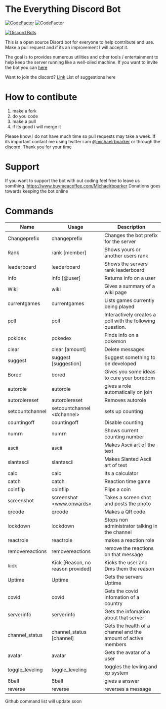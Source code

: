 # The Everything Discord Bot

[![CodeFactor](https://www.codefactor.io/repository/github/micfun123/simplex_bot/badge)](https://www.codefactor.io/repository/github/micfun123/simplex_bot)
![CodeFactor](https://img.shields.io/github/issues-raw/micfun123/Simplex_bot)

[![Discord Bots](https://top.gg/api/widget/902240397273743361.svg)](https://top.gg/bot/902240397273743361)



This is a open source Disord bot for everyone to help contribute and use. Make a pull request and if its an improvement I will accept it.

The goal is to provides numerous utilities and other tools / entertainment to help keep the server running like a well-oiled machine. If you want to invite the bot you can [here](https://discord.com/api/oauth2/authorize?client_id=902240397273743361&permissions=8&scope=bot%20applications.commands)

Want to join the discord? [Link](https://discord.gg/d2gjWqFsTP)  List of suggestions here

# How to contibute 

1. make a fork
2. do you code
3. make a pull 
4. if its good i will merge it

Please know I do not have much time so pull requests may take a week. If its important contact me using twitter i am [@michaelrbparker](https://twitter.com/michaelrbparker) or through the discord.
Thank you for your time


# Support 

If you want to support the bot with out coding feel free to leave us somthing.  https://www.buymeacoffee.com/Michaelrbparker  Donations goes towards keeping the bot online

# Commands



|     Name      |     Usage     | Description | 
| ------------- | ------------- | --------    |
|    Changeprefix     | changeprefix <prefix>   | Changes the bot prefix for the server   |
|    Rank  | rank [member]      | Shows yours or another users rank   |
|    leaderboard     | leaderboard   | Shows the servers rank leaderboard        |
|    info     | info [@user]        | Returns info on a user   |
|    Wiki            | wiki <query>        | Gives a summary of a wiki page   |
|    currentgames| currentgames        | Lists games currently being played  |
|    poll| poll <question>        | Interactively creates a poll with the following question.  |
|    pokidex | pokedex <name>| Finds info on a pokemon  |
|    clear     | clear [amount]        | Delete messages   |
|    suggest     | suggest [suggestion]        | Suggest something to be developed   |
| Bored     | bored | Gives you some ideas to cure your boredom |
| autorole  | autorole <role> | gives a role automatically on join|
|  autorolereset | autorolereset | Removes autorole  | 
| setcountchannel | setcountchannel <#channel> | sets up counting | 
| countingoff  | countingoff  | Disable counting | 
| numrn | numrn | Shows current counting number | 
| ascii | ascii <text> | Makes Ascii art of the text | 
| slantascii | slantascii <text> | Makes Slanted Ascii art of text | 
| calc | calc <Maths and more maths> | Its a calculator | 
|  catch |  catch | Reaction time game | 
| coinflip | coinflip | Flips a coin | 
| screenshot | screenshot <www.onwards> | Takes a screen shot and posts the photo
|  qrcode  |  qrcode <thing you want to qr code> | Makes a QR code
| lockdown | lockdown  | Stops non administrator talking in the channel | 
| reactrole | reactrole <emoji> <role> <message> | makes a reaction role | 
| removereactions | removereactions <id> | remove the reactions on that message | 
| kick | Kick <user> [Reason, no reason provided] | Kicks the user and Dms them the reason | 
|  Uptime  |  Uptime  | Gets the servers Uptime | 
|  covid |  covid <country> | Gets the covid infomation of a country | 
|  serverinfo | serverinfo  |   Gets the infomation about that server |
|  channel_status | channel_status [channel]  | Gets the health of a channel and the amount of active members | 
| avatar | avatar <user> | Gets the avatar of a user |
| toggle_leveling | toggle_leveling | toggles the levling and xp system | 
| 8ball | 8ball <question> | gives a answer| 
| reverse | reverse <message> | reverses a message |
 




Github command list will update soon
